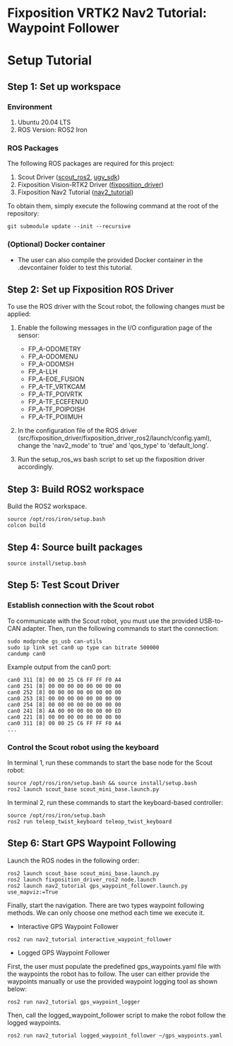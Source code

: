# Fixposition VRTK2 Nav2 Tutorial: Waypoint Follower

# Setup Tutorial

## Step 1: Set up workspace
### Environment
1. Ubuntu 20.04 LTS
2. ROS Version: ROS2 Iron

### ROS Packages
The following ROS packages are required for this project:

1. Scout Driver ([scout_ros2](https://github.com/westonrobot/scout_ros2.git), [ugv_sdk](https://github.com/westonrobot/ugv_sdk.git))
2. Fixposition Vision-RTK2 Driver ([fixposition_driver](https://github.com/fixposition/fixposition_driver.git))
3. Fixposition Nav2 Tutorial ([nav2_tutorial](https://github.com/fixposition/nav2_tutorial.git))

To obtain them, simply execute the following command at the root of the repository:
```
git submodule update --init --recursive
```


### (Optional) Docker container
- The user can also compile the provided Docker container in the .devcontainer folder to test this tutorial.


## Step 2: Set up Fixposition ROS Driver

To use the ROS driver with the Scout robot, the following changes must be applied:

1. Enable the following messages in the I/O configuration page of the sensor:
    - FP_A-ODOMETRY
    - FP_A-ODOMENU
    - FP_A-ODOMSH
    - FP_A-LLH
    - FP_A-EOE_FUSION
    - FP_A-TF_VRTKCAM	
    - FP_A-TF_POIVRTK	
    - FP_A-TF_ECEFENU0 	
    - FP_A-TF_POIPOISH 	
    - FP_A-TF_POIIMUH

2. In the configuration file of the ROS driver (src/fixposition_driver/fixposition_driver_ros2/launch/config.yaml), change the 'nav2_mode' to 'true' and 'qos_type' to 'default_long'.

3. Run the setup_ros_ws bash script to set up the fixposition driver accordingly.


## Step 3: Build ROS2 workspace
Build the ROS2 workspace.
```
source /opt/ros/iron/setup.bash
colcon build
```


## Step 4: Source built packages
```
source install/setup.bash
```


## Step 5: Test Scout Driver

### Establish connection with the Scout robot
To communicate with the Scout robot, you must use the provided USB-to-CAN adapter. Then, run the following commands to start the connection:

```
sudo modprobe gs_usb can-utils
sudo ip link set can0 up type can bitrate 500000
candump can0
```

Example output from the can0 port:
```
can0 311 [8] 00 00 25 C6 FF FF F0 A4
can0 251 [8] 00 00 00 00 00 00 00 00
can0 252 [8] 00 00 00 00 00 00 00 00
can0 253 [8] 00 00 00 00 00 00 00 00
can0 254 [8] 00 00 00 00 00 00 00 00
can0 241 [8] AA 00 00 00 00 00 00 ED
can0 221 [8] 00 00 00 00 00 00 00 00
can0 311 [8] 00 00 25 C6 FF FF F0 A4
...
```

### Control the Scout robot using the keyboard

In terminal 1, run these commands to start the base node for the Scout robot:
```
source /opt/ros/iron/setup.bash && source install/setup.bash
ros2 launch scout_base scout_mini_base.launch.py
```

In terminal 2, run these commands to start the keyboard-based controller:
```
source /opt/ros/iron/setup.bash
ros2 run teleop_twist_keyboard teleop_twist_keyboard
```

## Step 6: Start GPS Waypoint Following
Launch the ROS nodes in the following order:
```
ros2 launch scout_base scout_mini_base.launch.py
ros2 launch fixposition_driver_ros2 node.launch
ros2 launch nav2_tutorial gps_waypoint_follower.launch.py use_mapviz:=True
```

Finally, start the navigation. There are two types waypoint following methods. We can only choose one method each time we execute it.

* Interactive GPS Waypoint Follower
```
ros2 run nav2_tutorial interactive_waypoint_follower
```

* Logged GPS Waypoint Follower

First, the user must populate the predefined gps_waypoints.yaml file with the waypoints the robot has to follow. The user can either provide the waypoints manually or use the provided waypoint logging tool as shown below:
```
ros2 run nav2_tutorial gps_waypoint_logger
```

Then, call the logged_waypoint_follower script to make the robot follow the logged waypoints.
```
ros2 run nav2_tutorial logged_waypoint_follower ~/gps_waypoints.yaml
```
